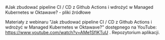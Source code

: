 #Jak zbudować pipeline CI / CD z Github Actions i wdrożyć w Managed Kubernetes w Oktawave? - pliki źródłowe

Materiały z webinaru "Jak zbudować pipeline CI / CD z Github Actions i wdrożyć w Managed Kubernetes w Oktawave?" dostępnego na YouTube: https://www.youtube.com/watch?v=AMe1SfIKTuU .
Repozytorium aplikacji.